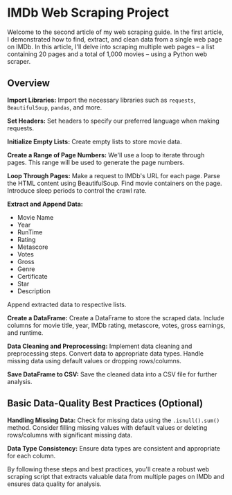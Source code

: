 # IMDb Web Scraping Project

Welcome to the second article of my web scraping guide. In the first article, I demonstrated how to find, extract, and clean data from a single web page on IMDb. In this article, I'll delve into scraping multiple web pages – a list containing 20 pages and a total of 1,000 movies – using a Python web scraper.


## Overview



 **Import Libraries:** Import the necessary libraries such as `requests`, `BeautifulSoup`, `pandas`, and more.

**Set Headers:** Set headers to specify our preferred language when making requests.

**Initialize Empty Lists:** Create empty lists to store movie data.

**Create a Range of Page Numbers:** We'll use a loop to iterate through pages. This range will be used to generate the page numbers.

**Loop Through Pages:**
   Make a request to IMDb's URL for each page.
   Parse the HTML content using BeautifulSoup.
   Find movie containers on the page.
   Introduce sleep periods to control the crawl rate.

**Extract and Append Data:**
   
  - Movie Name
  - Year
  - RunTime
  - Rating
  - Metascore
  - Votes
  - Gross
  - Genre
  - Certificate
  - Star
  - Description
   
   Append extracted data to respective lists.

 **Create a DataFrame:**
   Create a DataFrame to store the scraped data.
   Include columns for movie title, year, IMDb rating, metascore, votes, gross earnings, and runtime.

 **Data Cleaning and Preprocessing:** Implement data cleaning and preprocessing steps.
   Convert data to appropriate data types.
   Handle missing data using default values or dropping rows/columns.

 **Save DataFrame to CSV:** Save the cleaned data into a CSV file for further analysis.

## Basic Data-Quality Best Practices (Optional)

 **Handling Missing Data:**
   Check for missing data using the `.isnull().sum()` method.
   Consider filling missing values with default values or deleting rows/columns with significant missing data.

 **Data Type Consistency:**
   Ensure data types are consistent and appropriate for each column.

By following these steps and best practices, you'll create a robust web scraping script that extracts valuable data from multiple pages on IMDb and ensures data quality for analysis.
